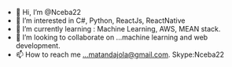 - 👋 Hi, I’m @Nceba22
- 👀 I’m interested in C#, Python, ReactJs, ReactNative
- 🌱 I’m currently learning : Machine Learning, AWS, MEAN stack. 
- 💞️ I’m looking to collaborate on ...machine learning and web development. 
- 📫 How to reach me ...matandajola@gmail.com. Skype:Nceba22

<!---
Nceba22/Nceba22 is a ✨ special ✨ repository because its `README.md` (this file) appears on your GitHub profile.
You can click the Preview link to take a look at your changes.
--->
